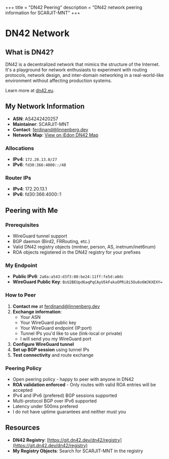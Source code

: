 +++
title = "DN42 Peering"
description = "DN42 network peering information for SCARJIT-MNT"
+++

# DN42 Network

## What is DN42?

DN42 is a decentralized network that mimics the structure of the Internet. It's a playground for network enthusiasts to experiment with routing protocols, network design, and inter-domain networking in a real-world-like environment without affecting production systems.

Learn more at [dn42.eu](https://dn42.eu).

## My Network Information

- **ASN**: AS4242420257
- **Maintainer**: SCARJIT-MNT
- **Contact**: [ferdinand@linnenberg.dev](mailto:ferdinand@linnenberg.dev)
- **Network Map**: [View on iEdon DN42 Map](https://map.iedon.net/#4242420257)

### Allocations
- **IPv4**: `172.20.13.0/27`
- **IPv6**: `fd30:366:4000::/48`

### Router IPs
- **IPv4**: 172.20.13.1
- **IPv6**: fd30:366:4000::1

## Peering with Me

### Prerequisites
- WireGuard tunnel support
- BGP daemon (Bird2, FRRouting, etc.)
- Valid DN42 registry objects (mntner, person, AS, inetnum/inet6num)
- ROA objects registered in the DN42 registry for your prefixes

### My Endpoint
- **Public IPv6**: `2a0a:a543:d3f3:80:be24:11ff:fe5d:a0dc`
- **WireGuard Public Key**: `BsU2BEUpd6aqPqCAyU5kFakuOPRi8i5Ou6v6WJKXEXY=`

### How to Peer

1. **Contact me** at [ferdinand@linnenberg.dev](mailto:ferdinand@linnenberg.dev)
2. **Exchange information**:
   - Your ASN
   - Your WireGuard public key
   - Your WireGuard endpoint (IP:port)
   - Tunnel IPs you'd like to use (link-local or private)
   - I will send you my WireGuard port
3. **Configure WireGuard tunnel**
4. **Set up BGP session** using tunnel IPs
5. **Test connectivity** and route exchange

### Peering Policy
- Open peering policy - happy to peer with anyone in DN42
- **ROA validation enforced** - Only routes with valid ROA entries will be accepted
- IPv4 and IPv6 (prefered) BGP sessions supported
- Multi-protocol BGP over IPv6 supported
- Latency under 500ms prefered
- I do not have uptime guarantees and neither must you

## Resources

- **DN42 Registry**: [https://git.dn42.dev/dn42/registry](https://git.dn42.dev/dn42/registry)
- **My Registry Objects**: Search for SCARJIT-MNT in the registry
